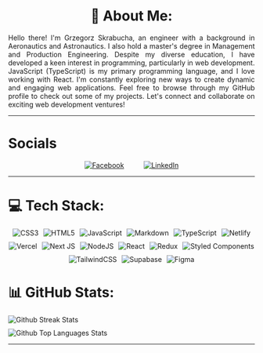 <h1 style='text-align: center'> 💫 About Me:</h1>
<p style='text-align: justify'>
Hello there! I'm Grzegorz Skrabucha, an engineer with a background in Aeronautics and Astronautics. I also hold a master's degree in Management and Production Engineering. Despite my diverse education, I have developed a keen interest in programming, particularly in web development. JavaScript (TypeScript) is my primary programming language, and I love working with React. I'm constantly exploring new ways to create dynamic and engaging web applications. Feel free to browse through my GitHub profile to check out some of my projects. Let's connect and collaborate on exciting web development ventures!
</p>

---

# Socials
<div style='display: flex; gap: 40px; justify-content: center'>
    <a href="https://facebook.com/https://www.facebook.com/grzegorz.skrabucha">
            <img src="https://img.shields.io/badge/Facebook-%231877F2.svg?logo=Facebook&logoColor=white" alt="Facebook">
        </a>
        <a href="https://linkedin.com/in/https://www.linkedin.com/in/grzegorz-skrabucha-64b51318a/">
            <img src="https://img.shields.io/badge/LinkedIn-%230077B5.svg?logo=linkedin&logoColor=white" alt="LinkedIn">
        </a>
</div>

---


# 💻 Tech Stack:
<div style='display: flex; justify-content: center; flex-wrap: wrap; gap: 10px '>
<img src="https://img.shields.io/badge/css3-%231572B6.svg?style=for-the-badge&logo=css3&logoColor=white" alt="CSS3">
        <img src="https://img.shields.io/badge/html5-%23E34F26.svg?style=for-the-badge&logo=html5&logoColor=white" alt="HTML5">
        <img src="https://img.shields.io/badge/javascript-%23323330.svg?style=for-the-badge&logo=javascript&logoColor=%23F7DF1E" alt="JavaScript">
        <img src="https://img.shields.io/badge/markdown-%23000000.svg?style=for-the-badge&logo=markdown&logoColor=white" alt="Markdown">
        <img src="https://img.shields.io/badge/typescript-%23007ACC.svg?style=for-the-badge&logo=typescript&logoColor=white" alt="TypeScript">
        <img src="https://img.shields.io/badge/netlify-%23000000.svg?style=for-the-badge&logo=netlify&logoColor=#00C7B7" alt="Netlify">
        <img src="https://img.shields.io/badge/vercel-%23000000.svg?style=for-the-badge&logo=vercel&logoColor=white" alt="Vercel">
        <img src="https://img.shields.io/badge/Next-black?style=for-the-badge&logo=next.js&logoColor=white" alt="Next JS">
        <img src="https://img.shields.io/badge/node.js-6DA55F?style=for-the-badge&logo=node.js&logoColor=white" alt="NodeJS">
        <img src="https://img.shields.io/badge/react-%2320232a.svg?style=for-the-badge&logo=react&logoColor=%2361DAFB" alt="React">
        <img src="https://img.shields.io/badge/redux-%23593d88.svg?style=for-the-badge&logo=redux&logoColor=white" alt="Redux">
        <img src="https://img.shields.io/badge/styled--components-DB7093?style=for-the-badge&logo=styled-components&logoColor=white" alt="Styled Components">
        <img src="https://img.shields.io/badge/tailwindcss-%2338B2AC.svg?style=for-the-badge&logo=tailwind-css&logoColor=white" alt="TailwindCSS">
        <img src="https://img.shields.io/badge/Supabase-3ECF8E?style=for-the-badge&logo=supabase&logoColor=white" alt="Supabase">
        <img src="https://img.shields.io/badge/figma-%23F24E1E.svg?style=for-the-badge&logo=figma&logoColor=white" alt='Figma'>
</div>

# 📊 GitHub Stats:

<div style='display: flex; justify-content: center; flex-direction:column; gap:10px'>
    <img src='https://github-readme-streak-stats.herokuapp.com/?user=Grzechu335&theme=monokai&hide_border=true' alt='Github Streak Stats'/>
    <img src='https://github-readme-stats.vercel.app/api/top-langs/?username=Grzechu335&theme=monokai&hide_border=true&include_all_commits=false&count_private=false&layout=compact' alt='Github Top Languages Stats'/>
</div>

---
